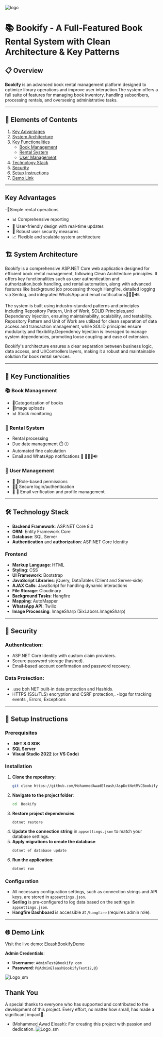 ![logo](https://github.com/user-attachments/assets/774b1e38-71a9-4598-aa86-39b71d22a1e3)




# 📚 Bookify - A Full-Featured Book Rental System with Clean Architecture & Key Patterns

## 📋 Overview

**Bookify** is an advanced book rental management platform designed to optimize library operations and improve user interaction.The system offers a full suite of features for managing book inventory, handling subscribers, processing rentals, and overseeing administrative tasks.

---

## 📖 **Elements of Contents**

1. [Key Advantages](#key-advantages)
2. [System Architecture](#system-architecture)
3. [Key Functionalities](#key-functionalities)
   - [Book Management](#book-management)
   - [Rental System](#rental-system)
   - [User Management](#user-management)
4. [Technology Stack](#technology-stack)
5. [Security](#security)
6. [Setup Instructions](#setup-instructions)
7. [Demo Link](#demo-link)

---

##  **Key Advantages**
 -🎯Simple rental operations
- 📊 Comprehensive reporting 
- 📱 User-friendly design with real-time updates
- 🔐 Robust user security measures
- 📈 Flexible and scalable system architecture


## 🏗 **System Architecture**

Bookify is a comprehensive ASP.NET Core web application designed for efficient book rental management, following Clean Architecture principles. It offers key functionalities such as user authentication and authorization,book handling, and rental automation, along with advanced features like background job processing through Hangfire, detailed logging via Serilog, and integrated WhatsApp and email notifications🔔📯📣🔊.

The system is built using industry-standard patterns and principles including Repository Pattern, Unit of Work, SOLID Principles,and Dependency Injection, ensuring maintainability, scalability, and testability. Repository Pattern and Unit of Work are utilized for clean separation of data access and transaction management, while SOLID principles ensure modularity and flexibility.Dependency Injection is leveraged to manage system dependencies, promoting loose coupling and ease of extension.

Bookify's architecture ensures a clear separation between business logic, data access, and UI/Controllers layers, making it a robust and maintainable solution for book rental services.

---

## 🔑 **Key Functionalities**

### 📚 **Book Management**

- 🔖Categorization of books
- 🎥Image uploads
- 📊 Stock monitoring


### 🔄 **Rental System**

- Rental processing
- Due date management ⏱️ 🕕
- Automated fine calculation
- Email and WhatsApp notifications 📩 🔔📯📣🔊

### 👤 **User Management**

- 🔐 🔐Role-based permissions
- 🔑🔏 Secure login/authentication
- 📩 🔔 Email verification and profile management 

---
 
## 🛠 **Technology Stack**

- **Backend Framework**: ASP.NET Core 8.0
- **ORM**: Entity Framework Core
- **Database**: SQL Server
- **Authentication** and **authorization**: ASP.NET Core Identity
### **Frontend**
- **Markup Language**: HTML
- **Styling**: CSS
- **UI Framework**: Bootstrap
- **JavaScript Libraries**: jQuery, DataTables (Client and Server-side)
- **AJAX Calls**: JavaScript for handling dynamic interactions
- **File Storage**: Cloudinary
- **Background Tasks**: Hangfire
- **Mapping**: AutoMapper
- **WhatsApp API**: Twilio
- **Image Processing**: ImageSharp (SixLabors.ImageSharp)

  
---

## 🔐 **Security**

### Authentication:

- ASP.NET Core Identity with custom claim providers.
- Secure password storage (hashed).
- Email-based account confirmation and password recovery.

### Data Protection:

- .use boh NET built-in data protection and Hashids.
-  HTTPS (SSL/TLS) encryption and CSRF protection,.
  -logs for tracking events , Errors, Exceptions

---

## 🔧 **Setup Instructions**

### **Prerequisites**

- **.NET 8.0 SDK**
- **SQL Server**
- **Visual Studio 2022** (or **VS Code**)

### **Installation**

1. **Clone the repository**:
   ```bash
   git clone https://github.com/MohammedAwadEleash/AspDotNetMVCBookifyApplication
   ```
2. **Navigate to the project folder**:
   ```bash
   cd  Bookify

   ```
3. **Restore project dependencies**:
   ```bash
   dotnet restore
   ```
4. **Update the connection string** in `appsettings.json` to match your database settings.
5. **Apply migrations to create the database**:
   ```bash
   dotnet ef database update
   ```
6. **Run the application**:
   ```bash
   dotnet run
   ```

### **Configuration**

- All necessary configuration settings, such as connection strings and API keys, are stored in `appsettings.json`.
- **Serilog** is pre-configured to log data based on the settings in `appsettings.json`.
- **Hangfire Dashboard** is accessible at `/hangfire` (requires admin role).

---

## 🌐 **Demo Link**

Visit the live demo: [EleashBookifyDemo](http://eleashbookify.runasp.net/)

**Admin Credentials**:

- **Username**: `AdminTest@bookify.com`
- **Password**: `P@AdminEleashBookifyTest12,@}`

![Logo_sm](https://github.com/user-attachments/assets/ae015915-4a2d-49c3-b2bc-96a29443cd3d)




## Thank You

A special thanks to everyone who has supported and contributed to the development of this project. Every effort, no matter how small, has made a significant impact💝. 

- (Mohammed Awad Eleash): For creating this project with passion and dedication.
![Logo_sm](https://github.com/user-attachments/assets/b12f147e-8d34-4acb-b859-c2eefe600faa)
